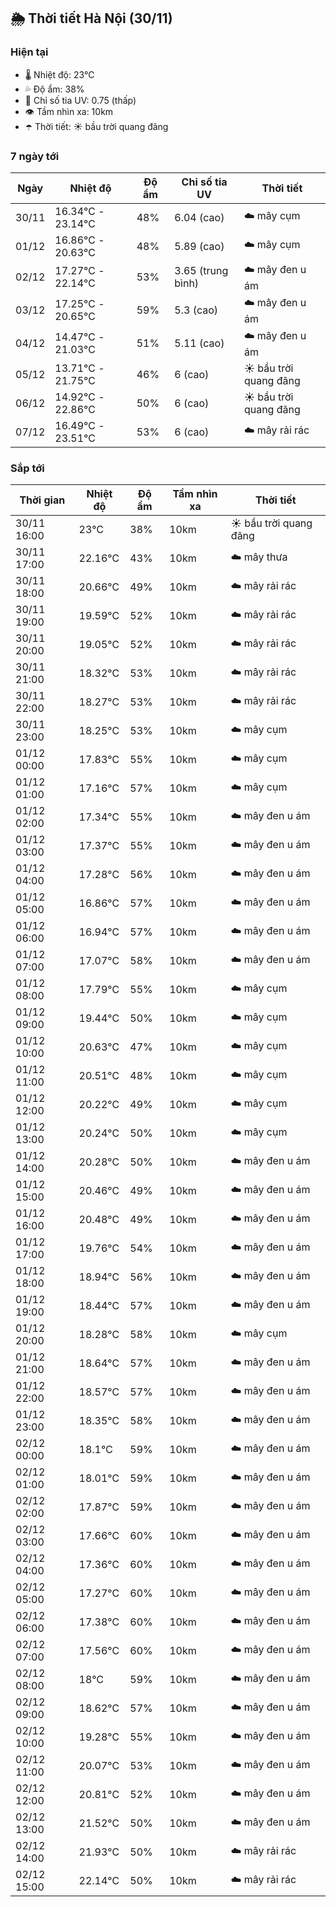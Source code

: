 ## 🌦️ Thời tiết Hà Nội (30/11)

### Hiện tại

- 🌡️ Nhiệt độ: 23℃
- 💦 Độ ẩm: 38%
- 🌟 Chỉ số tia UV: 0.75 (thấp)
- 👁️ Tầm nhìn xa: 10km
- ☂️ Thời tiết: ☀️ bầu trời quang đãng

### 7 ngày tới

| Ngày | Nhiệt độ | Độ ẩm | Chỉ số tia UV | Thời tiết |
| --- | --- | --- | --- | --- |
| 30/11 | 16.34℃ - 23.14℃ | 48% | 6.04 (cao) | ☁️ mây cụm |
| 01/12 | 16.86℃ - 20.63℃ | 48% | 5.89 (cao) | ☁️ mây cụm |
| 02/12 | 17.27℃ - 22.14℃ | 53% | 3.65 (trung bình) | ☁️ mây đen u ám |
| 03/12 | 17.25℃ - 20.65℃ | 59% | 5.3 (cao) | ☁️ mây đen u ám |
| 04/12 | 14.47℃ - 21.03℃ | 51% | 5.11 (cao) | ☁️ mây đen u ám |
| 05/12 | 13.71℃ - 21.75℃ | 46% | 6 (cao) | ☀️ bầu trời quang đãng |
| 06/12 | 14.92℃ - 22.86℃ | 50% | 6 (cao) | ☀️ bầu trời quang đãng |
| 07/12 | 16.49℃ - 23.51℃ | 53% | 6 (cao) | ☁️ mây rải rác |

### Sắp tới

| Thời gian | Nhiệt độ | Độ ẩm | Tầm nhìn xa | Thời tiết |
| --- | --- | --- | --- | --- |
| 30/11 16:00 | 23℃ | 38% | 10km | ☀️ bầu trời quang đãng |
| 30/11 17:00 | 22.16℃ | 43% | 10km | ☁️ mây thưa |
| 30/11 18:00 | 20.66℃ | 49% | 10km | ☁️ mây rải rác |
| 30/11 19:00 | 19.59℃ | 52% | 10km | ☁️ mây rải rác |
| 30/11 20:00 | 19.05℃ | 52% | 10km | ☁️ mây rải rác |
| 30/11 21:00 | 18.32℃ | 53% | 10km | ☁️ mây rải rác |
| 30/11 22:00 | 18.27℃ | 53% | 10km | ☁️ mây rải rác |
| 30/11 23:00 | 18.25℃ | 53% | 10km | ☁️ mây cụm |
| 01/12 00:00 | 17.83℃ | 55% | 10km | ☁️ mây cụm |
| 01/12 01:00 | 17.16℃ | 57% | 10km | ☁️ mây cụm |
| 01/12 02:00 | 17.34℃ | 55% | 10km | ☁️ mây đen u ám |
| 01/12 03:00 | 17.37℃ | 55% | 10km | ☁️ mây đen u ám |
| 01/12 04:00 | 17.28℃ | 56% | 10km | ☁️ mây đen u ám |
| 01/12 05:00 | 16.86℃ | 57% | 10km | ☁️ mây đen u ám |
| 01/12 06:00 | 16.94℃ | 57% | 10km | ☁️ mây đen u ám |
| 01/12 07:00 | 17.07℃ | 58% | 10km | ☁️ mây đen u ám |
| 01/12 08:00 | 17.79℃ | 55% | 10km | ☁️ mây cụm |
| 01/12 09:00 | 19.44℃ | 50% | 10km | ☁️ mây cụm |
| 01/12 10:00 | 20.63℃ | 47% | 10km | ☁️ mây cụm |
| 01/12 11:00 | 20.51℃ | 48% | 10km | ☁️ mây cụm |
| 01/12 12:00 | 20.22℃ | 49% | 10km | ☁️ mây cụm |
| 01/12 13:00 | 20.24℃ | 50% | 10km | ☁️ mây cụm |
| 01/12 14:00 | 20.28℃ | 50% | 10km | ☁️ mây đen u ám |
| 01/12 15:00 | 20.46℃ | 49% | 10km | ☁️ mây đen u ám |
| 01/12 16:00 | 20.48℃ | 49% | 10km | ☁️ mây đen u ám |
| 01/12 17:00 | 19.76℃ | 54% | 10km | ☁️ mây đen u ám |
| 01/12 18:00 | 18.94℃ | 56% | 10km | ☁️ mây đen u ám |
| 01/12 19:00 | 18.44℃ | 57% | 10km | ☁️ mây đen u ám |
| 01/12 20:00 | 18.28℃ | 58% | 10km | ☁️ mây cụm |
| 01/12 21:00 | 18.64℃ | 57% | 10km | ☁️ mây đen u ám |
| 01/12 22:00 | 18.57℃ | 57% | 10km | ☁️ mây đen u ám |
| 01/12 23:00 | 18.35℃ | 58% | 10km | ☁️ mây đen u ám |
| 02/12 00:00 | 18.1℃ | 59% | 10km | ☁️ mây đen u ám |
| 02/12 01:00 | 18.01℃ | 59% | 10km | ☁️ mây đen u ám |
| 02/12 02:00 | 17.87℃ | 59% | 10km | ☁️ mây đen u ám |
| 02/12 03:00 | 17.66℃ | 60% | 10km | ☁️ mây đen u ám |
| 02/12 04:00 | 17.36℃ | 60% | 10km | ☁️ mây đen u ám |
| 02/12 05:00 | 17.27℃ | 60% | 10km | ☁️ mây đen u ám |
| 02/12 06:00 | 17.38℃ | 60% | 10km | ☁️ mây đen u ám |
| 02/12 07:00 | 17.56℃ | 60% | 10km | ☁️ mây đen u ám |
| 02/12 08:00 | 18℃ | 59% | 10km | ☁️ mây đen u ám |
| 02/12 09:00 | 18.62℃ | 57% | 10km | ☁️ mây đen u ám |
| 02/12 10:00 | 19.28℃ | 55% | 10km | ☁️ mây đen u ám |
| 02/12 11:00 | 20.07℃ | 53% | 10km | ☁️ mây đen u ám |
| 02/12 12:00 | 20.81℃ | 52% | 10km | ☁️ mây đen u ám |
| 02/12 13:00 | 21.52℃ | 50% | 10km | ☁️ mây đen u ám |
| 02/12 14:00 | 21.93℃ | 50% | 10km | ☁️ mây rải rác |
| 02/12 15:00 | 22.14℃ | 50% | 10km | ☁️ mây rải rác |
